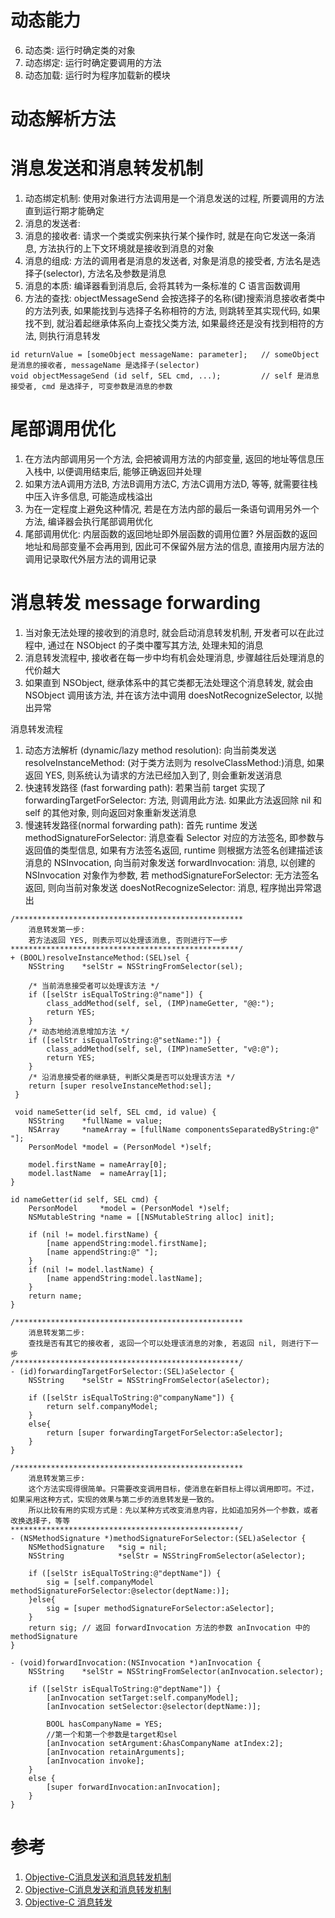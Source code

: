 # 动态能力

6. 动态类: 运行时确定类的对象
7. 动态绑定: 运行时确定要调用的方法
8. 动态加载: 运行时为程序加载新的模块

# 动态解析方法

# 消息发送和消息转发机制

1. 动态绑定机制: 使用对象进行方法调用是一个消息发送的过程, 所要调用的方法直到运行期才能确定
1. 消息的发送者:
2. 消息的接收者: 请求一个类或实例来执行某个操作时, 就是在向它发送一条消息, 方法执行的上下文环境就是接收到消息的对象
2. 消息的组成: 方法的调用者是消息的发送者, 对象是消息的接受者, 方法名是选择子(selector), 方法名及参数是消息
3. 消息的本质: 编译器看到消息后, 会将其转为一条标准的 C 语言函数调用
4. 方法的查找: objectMessageSend 会按选择子的名称(键)搜索消息接收者类中的方法列表, 如果能找到与选择子名称相符的方法, 则跳转至其实现代码, 如果找不到, 就沿着起继承体系向上查找父类方法, 如果最终还是没有找到相符的方法, 则执行消息转发

```
id returnValue = [someObject messageName: parameter];	// someObject 是消息的接收者, messageName 是选择子(selector)
void objectMessageSend (id self, SEL cmd, ...);			// self 是消息接受者, cmd 是选择子, 可变参数是消息的参数
```

# 尾部调用优化

1. 在方法内部调用另一个方法, 会把被调用方法的内部变量, 返回的地址等信息压入栈中, 以便调用结束后, 能够正确返回并处理
2. 如果方法A调用方法B, 方法B调用方法C, 方法C调用方法D, 等等, 就需要往栈中压入许多信息, 可能造成栈溢出
3. 为在一定程度上避免这种情况, 若是在方法内部的最后一条语句调用另外一个方法, 编译器会执行尾部调用优化
4. 尾部调用优化: 内层函数的返回地址即外层函数的调用位置? 外层函数的返回地址和局部变量不会再用到, 因此可不保留外层方法的信息, 直接用内层方法的调用记录取代外层方法的调用记录

# 消息转发 message forwarding

1. 当对象无法处理的接收到的消息时, 就会启动消息转发机制, 开发者可以在此过程中, 通过在 NSObject 的子类中覆写其方法, 处理未知的消息
2. 消息转发流程中, 接收者在每一步中均有机会处理消息, 步骤越往后处理消息的代价越大
3. 如果直到 NSObject, 继承体系中的其它类都无法处理这个消息转发, 就会由 NSObject 调用该方法, 并在该方法中调用 doesNotRecognizeSelector, 以抛出异常

消息转发流程

1. 动态方法解析 (dynamic/lazy method resolution): 向当前类发送 resolveInstanceMethod: (对于类方法则为 resolveClassMethod:)消息, 如果返回 YES, 则系统认为请求的方法已经加入到了, 则会重新发送消息
2. 快速转发路径 (fast forwarding path): 若果当前 target 实现了 forwardingTargetForSelector: 方法, 则调用此方法. 如果此方法返回除 nil 和 self 的其他对象, 则向返回对象重新发送消息
3. 慢速转发路径(normal forwarding path): 首先 runtime 发送 methodSignatureForSelector: 消息查看 Selector 对应的方法签名, 即参数与返回值的类型信息, 如果有方法签名返回, runtime 则根据方法签名创建描述该消息的 NSInvocation, 向当前对象发送 forwardInvocation: 消息, 以创建的 NSInvocation 对象作为参数, 若 methodSignatureForSelector: 无方法签名返回, 则向当前对象发送 doesNotRecognizeSelector: 消息, 程序抛出异常退出

```
/***************************************************
	消息转发第一步:
	若方法返回 YES, 则表示可以处理该消息, 否则进行下一步
***************************************************/
+ (BOOL)resolveInstanceMethod:(SEL)sel {
    NSString	*selStr = NSStringFromSelector(sel);

	/* 当前消息接受者可以处理该方法 */
    if ([selStr isEqualToString:@"name"]) {
        class_addMethod(self, sel, (IMP)nameGetter, "@@:");
        return YES;
    }
	/* 动态地给消息增加方法 */
    if ([selStr isEqualToString:@"setName:"]) {
        class_addMethod(self, sel, (IMP)nameSetter, "v@:@");
        return YES;
    }
	/* 沿消息接受者的继承链, 判断父类是否可以处理该方法 */
    return [super resolveInstanceMethod:sel];
 }

 void nameSetter(id self, SEL cmd, id value) {
    NSString	*fullName = value;
    NSArray		*nameArray = [fullName componentsSeparatedByString:@" "];
    PersonModel	*model = (PersonModel *)self;

    model.firstName = nameArray[0];
    model.lastName  = nameArray[1];
}

id nameGetter(id self, SEL cmd) {
    PersonModel		*model = (PersonModel *)self;
    NSMutableString	*name = [[NSMutableString alloc] init];

    if (nil != model.firstName) {
        [name appendString:model.firstName];
        [name appendString:@" "];
    }
    if (nil != model.lastName) {
        [name appendString:model.lastName];
    }
    return name;
}

/***************************************************
	消息转发第二步:
	查找是否有其它的接收者, 返回一个可以处理该消息的对象, 若返回 nil, 则进行下一步
/**************************************************/
- (id)forwardingTargetForSelector:(SEL)aSelector {
    NSString	*selStr = NSStringFromSelector(aSelector);

    if ([selStr isEqualToString:@"companyName"]) {
        return self.companyModel;
    }
	else{
        return [super forwardingTargetForSelector:aSelector];
    }
}

/***************************************************
	消息转发第三步:
	这个方法实现得很简单。只需要改变调用目标，使消息在新目标上得以调用即可。不过，如果采用这种方式，实现的效果与第二步的消息转发是一致的。
	所以比较有用的实现方式是：先以某种方式改变消息内容，比如追加另外一个参数，或者改换选择子，等等
***************************************************/
- (NSMethodSignature *)methodSignatureForSelector:(SEL)aSelector {                          
    NSMethodSignature	*sig = nil;
    NSString			*selStr = NSStringFromSelector(aSelector);

    if ([selStr isEqualToString:@"deptName"]) {
        sig = [self.companyModel methodSignatureForSelector:@selector(deptName:)];
    }else{
        sig = [super methodSignatureForSelector:aSelector];
    }
    return sig;	// 返回 forwardInvocation 方法的参数 anInvocation 中的 methodSignature
}

- (void)forwardInvocation:(NSInvocation *)anInvocation {
    NSString	*selStr = NSStringFromSelector(anInvocation.selector);

    if ([selStr isEqualToString:@"deptName"]) {
        [anInvocation setTarget:self.companyModel];
        [anInvocation setSelector:@selector(deptName:)];

        BOOL hasCompanyName = YES;
        //第一个和第一个参数是target和sel
        [anInvocation setArgument:&hasCompanyName atIndex:2];
        [anInvocation retainArguments];
        [anInvocation invoke];
    }
	else {
        [super forwardInvocation:anInvocation];
    }
}
```

# 参考

1. [Objective-C消息发送和消息转发机制](http://www.jianshu.com/p/01a19c64499c#)
1. [Objective-C消息发送和消息转发机制](http://www.jianshu.com/p/01a19c64499c)
1. [Objective-C 消息转发](http://blog.csdn.net/c395565746c/article/details/8507008)
